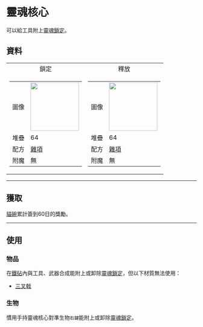 # 靈魂核心
可以給工具附上[靈魂鎖定](../feature/soul_link.md)。

## 資料
<table>
    <tr>
        <td align="center">鎖定</td>
        <td align="center">釋放</td>
    </tr>
    <tr>
        <td>
            <table>
                <tr><td>圖像</td><td><img src="https://i.imgur.com/n260znG.png" width="128"/></td></tr>
                <tr><td align="end">堆疊</td><td>64</td></tr>
                <tr><td align="end">配方</td><td><a href="https://minecraft.fandom.com/zh/wiki/合成/雜項配方">雜項</a></td></tr>
                <tr><td align="end">附魔</td><td>無</td></tr>
            </table>
        </td>
        <td>
            <table>
                <tr><td>圖像</td><td><img src="https://i.imgur.com/5xQV9Yo.png" width="128"/></td></tr>
                <tr><td align="end">堆疊</td><td>64</td></tr>
                <tr><td align="end">配方</td><td><a href="https://minecraft.fandom.com/zh/wiki/合成/雜項配方">雜項</a></td></tr>
                <tr><td align="end">附魔</td><td>無</td></tr>
            </table>
        </td>
    </tr>
</table>

---

## 獲取
[貓碗](../feature/cat_bowl.md)累計簽到60日的獎勵。

---

## 使用
### 物品
在[鐵砧](https://minecraft.fandom.com/zh/wiki/鐵砧)內與工具、武器合成能附上或卸除[靈魂鎖定](../feature/soul_link.md)，但以下材質無法使用：
- [三叉戟](https://minecraft.fandom.com/zh/wiki/三叉戟)

### 生物
慣用手持靈魂核心對準生物`右鍵`能附上或卸除[靈魂鎖定](../feature/soul_link.md)。